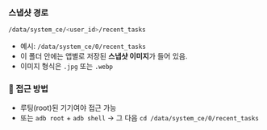 
### 스냅샷 경로

```bash
/data/system_ce/<user_id>/recent_tasks
```

- 예시: `/data/system_ce/0/recent_tasks`
- 이 폴더 안에는 앱별로 저장된 **스냅샷 이미지**가 들어 있음.
- 이미지 형식은 `.jpg` 또는 `.webp`

### 📎 접근 방법

- 루팅(root)된 기기여야 접근 가능
- 또는 `adb root` + `adb shell` → 그 다음 `cd /data/system_ce/0/recent_tasks`
